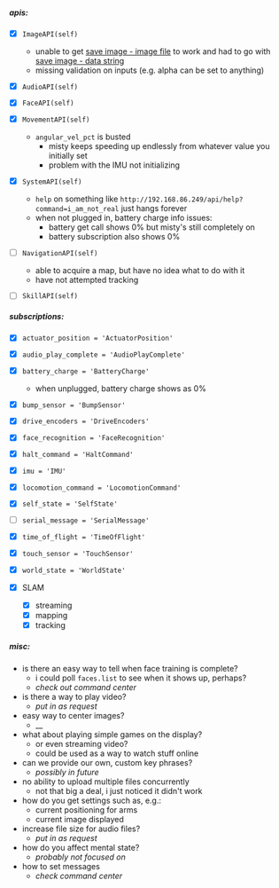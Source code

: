 ##### apis:
- [x] `ImageAPI(self)`
    - unable to get [save image - image file](https://docs.mistyrobotics.com/misty-ii/reference/rest/#saveimage-image-file-)
    to work and had to go with [save image - data string](https://docs.mistyrobotics.com/misty-ii/reference/rest/#saveimage-data-string-)
    - missing validation on inputs (e.g. alpha can be set to anything)
- [x] `AudioAPI(self)`
- [x] `FaceAPI(self)`
- [x] `MovementAPI(self)`
    - `angular_vel_pct` is busted
        - misty keeps speeding up endlessly from whatever value you initially set
        - problem with the IMU not initializing
- [x] `SystemAPI(self)`
    - `help` on something like `http://192.168.86.249/api/help?command=i_am_not_real` just hangs forever
    - when not plugged in, battery charge info issues:
        - battery get call shows 0% but misty's still completely on
        - battery subscription also shows 0%
- [ ] `NavigationAPI(self)`
    - able to acquire a map, but have no idea what to do with it
    - have not attempted tracking
- [ ] `SkillAPI(self)`


##### subscriptions:

- [x] `actuator_position = 'ActuatorPosition'`
- [x] `audio_play_complete = 'AudioPlayComplete'`
- [x] `battery_charge = 'BatteryCharge'`
    - when unplugged, battery charge shows as 0%
- [x] `bump_sensor = 'BumpSensor'`
- [x] `drive_encoders = 'DriveEncoders'`
- [x] `face_recognition = 'FaceRecognition'`
- [x] `halt_command = 'HaltCommand'`
- [x] `imu = 'IMU'`
- [x] `locomotion_command = 'LocomotionCommand'`
- [x] `self_state = 'SelfState'`
- [ ] `serial_message = 'SerialMessage'`
- [x] `time_of_flight = 'TimeOfFlight'`
- [x] `touch_sensor = 'TouchSensor'`
- [x] `world_state = 'WorldState'`
 
- [x] SLAM
    - [x] streaming
    - [x] mapping
    - [x] tracking
 
##### misc:
 
 - is there an easy way to tell when face training is complete?
    - i could poll `faces.list` to see when it shows up, perhaps?
    - _check out command center_
 - is there a way to play video?
    - _put in as request_
 - easy way to center images?
    - __
 - what about playing simple games on the display?
    - or even streaming video?
    - could be used as a way to watch stuff online
 - can we provide our own, custom key phrases?
    - _possibly in future_
 - no ability to upload multiple files concurrently
    - not that big a deal, i just noticed it didn't work
 - how do you get settings such as, e.g.:
    - current positioning for arms
    - current image displayed
 - increase file size for audio files?
    - _put in as request_
 - how do you affect mental state?
    - _probably not focused on_
 - how to set messages
    - _check command center_
 
 
